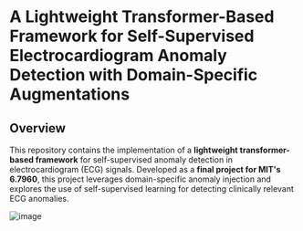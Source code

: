 # **A Lightweight Transformer-Based Framework for Self-Supervised Electrocardiogram Anomaly Detection with Domain-Specific Augmentations**

## **Overview**
This repository contains the implementation of a **lightweight transformer-based framework** for self-supervised anomaly detection in electrocardiogram (ECG) signals. Developed as a **final project for MIT's 6.7960**, this project leverages domain-specific anomaly injection and explores the use of self-supervised learning for detecting clinically relevant ECG anomalies.

![image](https://github.com/user-attachments/assets/8a000f06-ffa2-4948-ae79-7bdb8f22ab55)

